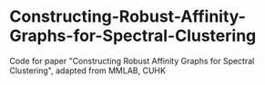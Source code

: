 # Constructing-Robust-Affinity-Graphs-for-Spectral-Clustering
Code for paper "Constructing Robust Affinity Graphs for Spectral Clustering", adapted from MMLAB, CUHK
